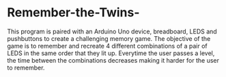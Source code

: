 # Remember-the-Twins-
This program is paired with an Arduino Uno device, breadboard, LEDS and pushbuttons to create a challenging memory game.
The objective of the game is to remember and recreate 4 different combinations of a pair of LEDS in the same order that they lit up.
Everytime the user passes a level, the time between the combinations decreases making it harder for the user to remember.  
